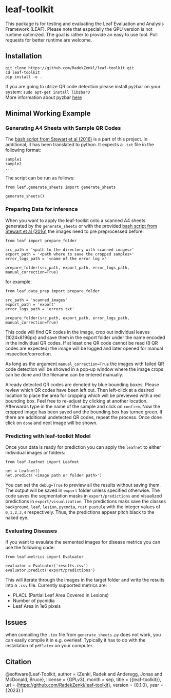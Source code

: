# leaf-toolkit

This package is for testing and evaluating the Leaf Evaluation and Analysis Framework (LEAF). Please note that especially the GPU version is not runtime optimized. The goal is rather to provide an easy to use tool.
Pull requests for better runtime are welcome.

## Installation 
```
git clone https://github.com/RadekZenkl/leaf-toolkit.git
cd leaf-toolkit
pip install -e .
```

If you are going to utilize QR code detection please install pyzbar on your system: `sudo apt-get install libzbar0`  
More information about pyzbar [here](https://pypi.org/project/pyzbar/)


## Minimal Working Example

### Generating A4 Sheets with Sample QR Codes
The [bash script from Stewart et al (2016)](https://apsjournals.apsnet.org/doi/suppl/10.1094/PHYTO-01-16-0018-R) is a part of this project. In additional, it has been translated to python. It expects a `.txt` file in the following format:
```
sample1
sample2
...
```
The script can be run as follows:
```
from leaf.generate_sheets import generate_sheets

generate_sheets()
```

### Preparing Data for inference

When you want to apply the leaf-toolkit onto a scanned A4 sheets generated by the `generate_sheets` or with the provided [bash script from Stewart et al (2016)](https://apsjournals.apsnet.org/doi/suppl/10.1094/PHYTO-01-16-0018-R) the images need to pre preprocessed before: 

```
from leaf import prepare_folder

src_path = '<path to the directory with scanned images>'
export_path = '<path where to save the cropped samples>'
error_logs_path = '<name of the error log >'

prepare_folder(src_path, export_path, error_logs_path, manual_correction=True)
```

for example:

```
from leaf.data_prep import prepare_folder

src_path = 'scanned_images'
export_path = 'export'
error_logs_path = 'errors.txt'

prepare_folder(src_path, export_path, error_logs_path, manual_correction=True)
```

This code will find QR codes in the image, crop out individual leaves (1024x8196px) and save them in the export folder under the name encoded in the individual QR codes. If at least one QR code cannot be read (8 QR codes are expected) the image will be logged and later opened for manual inspection/correction. 

As long as the argument `manual_correction=True` the images with failed QR code detection will be showed in a pop-up window where the image crops can be done and the filename can be entered manually.

Already detected QR codes are denoted by blue bounding boxes. Please review which QR codes have been left out. Then left-click at a desired location to place the area for cropping which will be previewed with a red bounding box. Feel free to re-adjust by clicking at another location. 
Afterwards type in the name of the sample and click on `confirm`. Now the cropped image has been saved and the bounding box has turned green. If there are additional undetected QR codes, repeat the process. Once done click on `done` and next image will be shown.

### Predicting with leaf-toolkit Model 

Once your data is ready for prediction you can apply the `leafnet` to either individual images or folders:

```
from leaf.leafnet import Leafnet

net = Leafnet()
net.predict('<image path or folder path>')
```

You can set the `debug=True` to preview all the results without saving them. The output will be saved in `export` folder unless specified otherwise. The code saves the segmentation masks in `export/predictions` and visualized predictions in `export/visualization`. The predictions maks save the classes `background`, `leaf`, `lesion`, `pycndia`, `rust pustule` with the integer values of `0,1,2,3,4` respectively. Thus, the predictions appear pitch black to the naked eye. 

### Evaluating Diseases

If you want to evaulate the semented images for disease metrics you can use the following code:

```
from leaf.metrics import Evaluator

evaluator = Evaluator('results.csv')
evaluator.predict('export/predictions')
```

This will iterate through the images in the target folder and write the results into a `.csv` file. Currently supported metrics are:
- PLACL (Partial Leaf Area Covered in Lesions)
- Number of pycnidia
- Leaf Area in 1e6 pixels

## Issues

when compiling the `.tex` file from `generate_sheets.py` does not work, you can easily compile it in e.g. overleaf. Typically it has to do with the installation of `pdflatex` on your computer.

## Citation

@software{Leaf-Toolkit,
author = {Zenkl, Radek and Anderegg, Jonas and McDonald, Bruce},
license = {GPLv3},
month = sep,
title = {{leaf-toolkit}},
url = {https://github.com/RadekZenkl/leaf-toolkit},
version = {0.1.0},
year = {2023}
}
